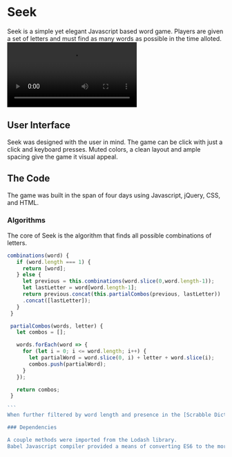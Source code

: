 # Seek
Seek is a simple yet elegant Javascript based word game. Players are given a set of letters and must find as many words as possible in the time alloted.
![alt tag](https://fafafariba.github.io/seek/assets/seek_demo.mov)

## User Interface

Seek was designed with the user in mind. The game can be click with just a click and keyboard presses. Muted colors, a clean layout and ample spacing give the game it visual appeal.

## The Code

The game was built in the span of four days using Javascript, jQuery, CSS, and HTML.

### Algorithms

The core of Seek is the algorithm that finds all possible combinations of letters.

````javascript
combinations(word) {
   if (word.length === 1) {
     return [word];
   } else {
     let previous = this.combinations(word.slice(0,word.length-1));
     let lastLetter = word[word.length-1];
     return previous.concat(this.partialCombos(previous, lastLetter))
     .concat([lastLetter]);
   }
 }

 partialCombos(words, letter) {
   let combos = [];

   words.forEach(word => {
     for (let i = 0; i <= word.length; i++) {
       let partialWord = word.slice(0, i) + letter + word.slice(i);
       combos.push(partialWord);
     }
   });

   return combos;
 }

```
When further filtered by word length and presence in the [Scrabble Dictionary](https://www.wordgamedictionary.com/word-lists/), the result is an array of all valid words that can be formed with the given letters.

### Dependencies

A couple methods were imported from the Lodash library. 
Babel Javascript compiler provided a means of converting ES6 to the more browswer compatible ES5.



